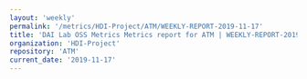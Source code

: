 ```yaml
---
layout: 'weekly'
permalink: '/metrics/HDI-Project/ATM/WEEKLY-REPORT-2019-11-17'
title: 'DAI Lab OSS Metrics Metrics report for ATM | WEEKLY-REPORT-2019-11-17'
organization: 'HDI-Project'
repository: 'ATM'
current_date: '2019-11-17'
---
```

